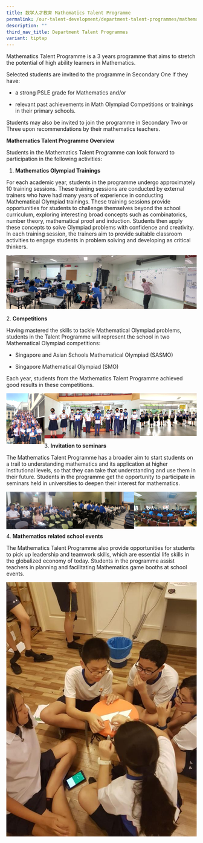 ```yaml
---
title: 数学人才教育 Mathematics Talent Programme
permalink: /our-talent-development/department-talent-programmes/mathematics-talent-programme/
description: ""
third_nav_title: Department Talent Programmes
variant: tiptap
---
```

Mathematics Talent Programme is a 3 years programme that aims to stretch the potential of high ability learners in Mathematics.

Selected students are invited to the programme in Secondary One if they have:

*   a strong PSLE grade for Mathematics and/or
    
*   relevant past achievements in Math Olympiad Competitions or trainings in their primary schools.
    

Students may also be invited to join the programme in Secondary Two or Three upon recommendations by their mathematics teachers.&nbsp;

**Mathematics Talent Programme Overview**

Students in the Mathematics Talent Programme can look forward to participation in the following activities:&nbsp;

1.  **Mathematics Olympiad Trainings**
    

For each academic year, students in the programme undergo approximately 10 training sessions. These training sessions are conducted by external trainers who have had many years of experience in conducting Mathematical Olympiad trainings. These training sessions provide opportunities for students to challenge themselves beyond the school curriculum, exploring interesting broad concepts such as combinatorics, number theory, mathematical proof and induction. Students then apply these concepts to solve Olympiad problems with confidence and creativity. In each training session, the trainers aim to provide suitable classroom activities to engage students in problem solving and developing as critical thinkers.

<img src="/images/mtp.jpeg" style="width:50%;float:left">
<img src="/images/mtp2.jpeg" style="width:50%">
		 
		 
2\.  **Competitions**
    

Having mastered the skills to tackle Mathematical Olympiad problems, students in the Talent Programme will represent the school in two Mathematical Olympiad competitions:

*   Singapore and Asian Schools Mathematical Olympiad (SASMO)
    
*   Singapore Mathematical Olympiad (SMO)&nbsp;

Each year, students from the Mathematics Talent Programme achieved good results in these competitions.


<img src="/images/mtp3.png" style="width:20%;float:left">
<img src="/images/mtp4.png" style="width:50%;float:left">
<img src="/images/mtp5.png" style="width:30%">

<br>
		 
3\.  **Invitation to seminars**&nbsp;
    

The Mathematics Talent Programme has a broader aim to start students on a trail to understanding mathematics and its application at higher institutional levels, so that they can take that understanding and use them in their future. Students in the programme get the opportunity to participate in seminars held in universities to deepen their interest for mathematics.

<img src="/images/mtp6.jpeg" style="width:35%;float:left">
<img src="/images/mtp7.jpeg" style="width:32%;float:left">
<img src="/images/mtp8.jpeg" style="width:33%">

<br>

4\.  **Mathematics related school events**&nbsp;
    

The Mathematics Talent Programme also provide opportunities for students to pick up leadership and teamwork skills, which are essential life skills in the globalized economy of today. Students in the programme assist teachers in planning and facilitating Mathematics game booths at school events.

![](/images/mtp9.jpeg)